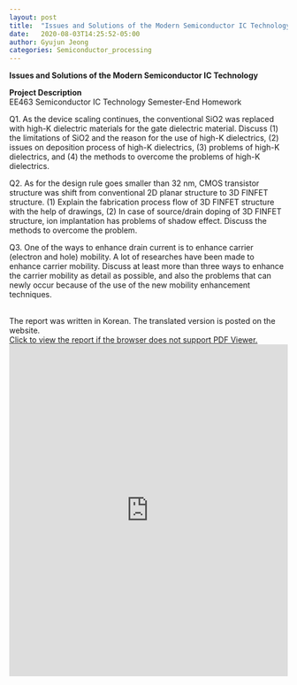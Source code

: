```yaml
---
layout: post
title:  "Issues and Solutions of the Modern Semiconductor IC Technology"
date:   2020-08-03T14:25:52-05:00
author: Gyujun Jeong
categories: Semiconductor_processing
---
```


<b> Issues and Solutions of the Modern Semiconductor IC Technology </b><br>


<b> Project Description </b> <br>
EE463 Semiconductor IC Technology Semester-End Homework


Q1. As the device scaling continues, the conventional SiO2 was replaced with high-K dielectric materials for the gate dielectric material. Discuss (1) the limitations of SiO2 and the reason for the use of high-K dielectrics, (2) issues on deposition process of high-K dielectrics, (3) problems of high-K dielectrics, and (4) the methods to overcome the problems of high-K dielectrics.

Q2. As for the design rule goes smaller than 32 nm, CMOS transistor structure was shift from conventional 2D planar structure to 3D FINFET structure. (1) Explain the fabrication process flow of 3D FINFET structure with the help of drawings, (2) In case of source/drain doping of 3D FINFET structure, ion implantation has problems of shadow effect. Discuss the methods to overcome the problem.

Q3. One of the ways to enhance drain current is to enhance carrier (electron and hole) mobility. A lot of researches have been made to enhance carrier mobility. Discuss at least more than three ways to enhance the carrier mobility as detail as possible, and also the problems that can newly occur because of the use of the new mobility enhancement techniques.

<br>
The report was written in Korean. The translated version is posted on the website.
<br>
<a href="https://drive.google.com/file/d/1GQ-feySF2hdRU_vet4MDqqudpI_OgO14/preview" target="_blank">Click to view the report if the browser does not support PDF Viewer.</a><br>
<iframe src="https://drive.google.com/file/d/1GQ-feySF2hdRU_vet4MDqqudpI_OgO14/preview" style="width:100%; height:600px;" frameborder="0"></iframe>

